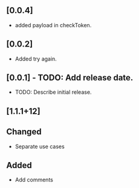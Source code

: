 ## [0.0.4]
* added payload in checkToken.

## [0.0.2]
* Added try again.
## [0.0.1] - TODO: Add release date.

* TODO: Describe initial release.
## [1.1.1+12]
## Changed
* Separate use cases
## Added
* Add comments
